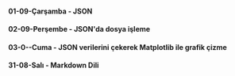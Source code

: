 #### 01-09-Çarşamba - JSON

#### 02-09-Perşembe - JSON'da dosya işleme

#### 03-0--Cuma - JSON verilerini çekerek Matplotlib ile grafik çizme

#### 31-08-Salı - Markdown Dili

